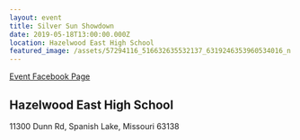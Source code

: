 ```yaml
---
layout: event
title: Silver Sun Showdown
date: 2019-05-18T13:00:00.000Z
location: Hazelwood East High School
featured_image: /assets/57294116_516632635532137_6319246353960534016_n.jpg
---
```

[Event Facebook Page](https://www.facebook.com/events/300805257192618/)

## Hazelwood East High School

11300 Dunn Rd, Spanish Lake, Missouri 63138
